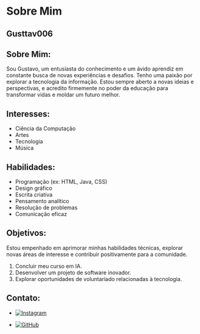 # Sobre Mim

## Gusttav006


## Sobre Mim:
Sou Gustavo, um entusiasta do conhecimento e um ávido aprendiz em constante busca de novas experiências e desafios. Tenho uma paixão por explorar a tecnologia da informação. Estou sempre aberto a novas ideias e perspectivas, e acredito firmemente no poder da educação para transformar vidas e moldar um futuro melhor.

## Interesses:
- Ciência da Computação
- Artes
- Tecnologia
- Música

## Habilidades:
- Programação (ex: HTML, Java, CSS)
- Design gráfico
- Escrita criativa
- Pensamento analítico
- Resolução de problemas
- Comunicação eficaz

## Objetivos:
Estou empenhado em aprimorar minhas habilidades técnicas, explorar novas áreas de interesse e contribuir positivamente para a comunidade.
1. Concluir meu curso em IA.
2. Desenvolver um projeto de software inovador.
4. Explorar oportunidades de voluntariado relacionadas à tecnologia.

## Contato:
- [![Instagram](https://img.shields.io/badge/-Instagram-%23E4405F?style=for-the-badge&logo=instagram&logoColor=white)](https://www.instagram.com/gusta.g20/)

- [![GitHub](https://img.shields.io/badge/GitHub-FFF?style=for-the-badge&logo=github&logoColor=black)](https://github.com/gusttav006)

